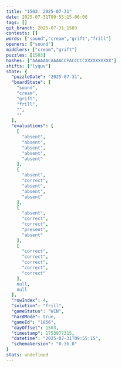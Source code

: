 ```yaml
---
title: "1503: 2025-07-31"
date: 2025-07-31T09:55:15-06:00
tags: []
git_branch: 2025-07-31_1503
contests: []
words: ["sound","cream","grift","frill"]
openers: ["sound"]
middlers: ["cream","grift"]
puzzles: [1503]
hashes: ["AAAAAACAAAACCPACCCCCXXXXXXXXXX"]
shifts: ["lyquv"]
state: {
  "puzzleDate": "2025-07-31",
  "boardState": [
    "sound",
    "cream",
    "grift",
    "frill",
    "",
    ""
  ],
  "evaluations": [
    [
      "absent",
      "absent",
      "absent",
      "absent",
      "absent"
    ],
    [
      "absent",
      "correct",
      "absent",
      "absent",
      "absent"
    ],
    [
      "absent",
      "correct",
      "correct",
      "present",
      "absent"
    ],
    [
      "correct",
      "correct",
      "correct",
      "correct",
      "correct"
    ],
    null,
    null
  ],
  "rowIndex": 4,
  "solution": "frill",
  "gameStatus": "WIN",
  "hardMode": true,
  "gameId": "1856",
  "dayOffset": 1503,
  "timestamp": 1753977315,
  "datetime": "2025-07-31T09:55:15",
  "schemaVersion": "0.36.0"
}
stats: undefined
---
```

<!-- more -->
